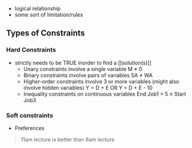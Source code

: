 - logical relationship
- some sort of limitation/rules

## Types of Constraints
### Hard Constraints 
- strictly needs to be TRUE inorder to find a [[solution(s)]]
	- Unary constraints involve a single variable
		M ≠ 0​
	- Binary constraints involve pairs of variables
		SA ≠ WA​
	- Higher-order constraints involve 3 or more variables (might also involve hidden variables)
		Y = D + E​ OR Y = D + E - 10​
	- Inequality constraints on continuous variables
		End Job1 + 5 ≤ Start Job3​

### Soft constraints
- Preferences
> 11am lecture is better than 8am lecture